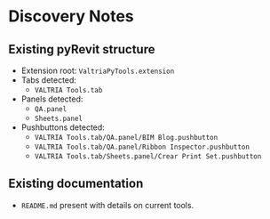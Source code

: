 # Discovery Notes

## Existing pyRevit structure
- Extension root: `ValtriaPyTools.extension`
- Tabs detected:
  - `VALTRIA Tools.tab`
- Panels detected:
  - `QA.panel`
  - `Sheets.panel`
- Pushbuttons detected:
  - `VALTRIA Tools.tab/QA.panel/BIM Blog.pushbutton`
  - `VALTRIA Tools.tab/QA.panel/Ribbon Inspector.pushbutton`
  - `VALTRIA Tools.tab/Sheets.panel/Crear Print Set.pushbutton`

## Existing documentation
- `README.md` present with details on current tools.

